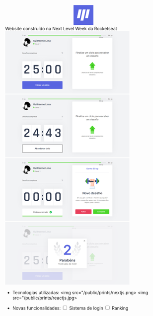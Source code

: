 <center>
  <img src="https://github.com/SirGuiL/moveit/blob/main/public/favicon.png?raw=true">
</center>
Website construído na Next Level Week da Rocketseat 

<img src="https://github.com/SirGuiL/moveit/blob/main/public/prints/img1.png?raw=true" width="400px">
<img src="https://github.com/SirGuiL/moveit/blob/main/public/prints/img2.png?raw=true" width="400px">
<img src="https://github.com/SirGuiL/moveit/blob/main/public/prints/img3.png?raw=true" width="400px">
<img src="https://github.com/SirGuiL/moveit/blob/main/public/prints/img4.png?raw=true" width="400px">

- Tecnologias utilizadas:
<img src="/public/prints/nextjs.png>
<img src="/public/prints/reactjs.jpg>

- Novas funcionalidades:
<input type="checkbox"> Sistema de login
<input type="checkbox"> Ranking
